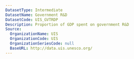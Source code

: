 ```yaml
---
DatasetType: Intermediate
DatasetName: Government R&D
DatasetCode: UIS_GVTRDP
Description: Proportion of GDP spent on government R&D
Source:
  OrganizationName: UIS
  OrganizationCode: UIS
  OrganizationSeriesCode: null
  BaseURL: http://data.uis.unesco.org/
---
```


